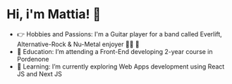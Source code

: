 # Hi, i'm Mattia! 👋

- 👉 Hobbies and Passions: I'm a Guitar player for a band called Everlift, Alternative-Rock & Nu-Metal enjoyer 🎸🎵 🎸
- 🔭 Education: I’m attending a Front-End developing 2-year course in Pordenone
- 📖 Learning: I’m currently exploring Web Apps development using React JS and Next JS 


